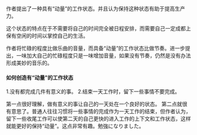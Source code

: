 作者提出了一种具有“动量”的工作状态。并且认为保持这种状态有助于提高生产力。

这个状态的特点在于不需要将自己的时间完全被日程安排，而需要自己一定成都上保有空闲的时间以掌控自己的生活。

作者将忙碌的程度比做乐曲的音量，而具备“动量”的工作状态比做节奏。进一步提出，一味加大自己的忙碌程度只是一味增加音量，如果没有节奏，仍然是没有办法形成美妙的音乐的。

#### 如何创造有“动量”的工作状态

1.没有都完成几件有意义的事。
2.结束一天工作时，留下一些事情不要完成。

第一点很好理解，做有意义的事让自己的一天处在一个良好的状态。
第二点就很有意思了。普通人往往习惯将一些事情的完成作为一天工作的结束，但作者认为，留下一些收尾工作可以使第二天的自己更快的进入工作的上下文和工作状态，这样就能更好的保持“动量”。这点非常有趣。勉強になりました。
